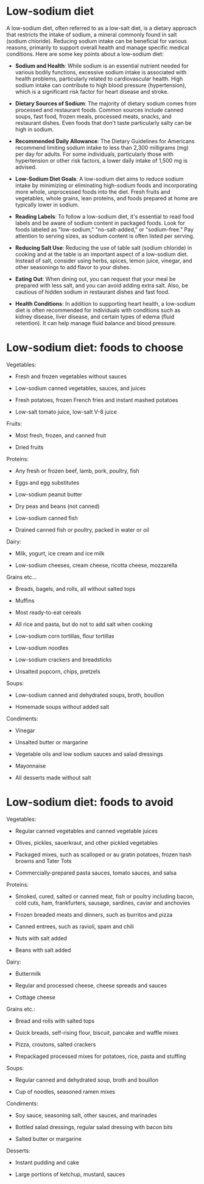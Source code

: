 # Low-sodium diet

A low-sodium diet, often referred to as a low-salt diet, is a dietary approach that restricts the intake of sodium, a mineral commonly found in salt (sodium chloride). Reducing sodium intake can be beneficial for various reasons, primarily to support overall health and manage specific medical conditions. Here are some key points about a low-sodium diet:

* **Sodium and Health**: While sodium is an essential nutrient needed for various bodily functions, excessive sodium intake is associated with health problems, particularly related to cardiovascular health. High sodium intake can contribute to high blood pressure (hypertension), which is a significant risk factor for heart disease and stroke.

* **Dietary Sources of Sodium**: The majority of dietary sodium comes from processed and restaurant foods. Common sources include canned soups, fast food, frozen meals, processed meats, snacks, and restaurant dishes. Even foods that don't taste particularly salty can be high in sodium.

* **Recommended Daily Allowance**: The Dietary Guidelines for Americans recommend limiting sodium intake to less than 2,300 milligrams (mg) per day for adults. For some individuals, particularly those with hypertension or other risk factors, a lower daily intake of 1,500 mg is advised.

* **Low-Sodium Diet Goals**: A low-sodium diet aims to reduce sodium intake by minimizing or eliminating high-sodium foods and incorporating more whole, unprocessed foods into the diet. Fresh fruits and vegetables, whole grains, lean proteins, and foods prepared at home are typically lower in sodium.

* **Reading Labels**: To follow a low-sodium diet, it's essential to read food labels and be aware of sodium content in packaged foods. Look for foods labeled as "low-sodium," "no-salt-added," or "sodium-free." Pay attention to serving sizes, as sodium content is often listed per serving.

* **Reducing Salt Use**: Reducing the use of table salt (sodium chloride) in cooking and at the table is an important aspect of a low-sodium diet. Instead of salt, consider using herbs, spices, lemon juice, vinegar, and other seasonings to add flavor to your dishes.

* **Eating Out**: When dining out, you can request that your meal be prepared with less salt, and you can avoid adding extra salt. Also, be cautious of hidden sodium in restaurant dishes and fast food.

* **Health Conditions**: In addition to supporting heart health, a low-sodium diet is often recommended for individuals with conditions such as kidney disease, liver disease, and certain types of edema (fluid retention). It can help manage fluid balance and blood pressure.

# Low-sodium diet: foods to choose

Vegetables:

* Fresh and frozen vegetables without sauces

* Low-sodium canned vegetables, sauces, and juices

* Fresh potatoes, frozen French fries and instant mashed potatoes

* Low-salt tomato juice, low-salt V-8 juice

Fruits:

* Most fresh, frozen, and canned fruit

* Dried fruits

Proteins:

* Any fresh or frozen beef, lamb, pork, poultry, fish

* Eggs and egg substitutes

* Low-sodium peanut butter
    
* Dry peas and beans (not canned)

* Low-sodium canned fish

* Drained canned fish or poultry, packed in water or oil

Dairy:

* Milk, yogurt, ice cream and ice milk

* Low-sodium cheeses, cream cheese, ricotta cheese, mozzarella

Grains etc…

* Breads, bagels, and rolls, all without salted tops

* Muffins

* Most ready-to-eat cereals

* All rice and pasta, but do not to add salt when cooking

* Low-sodium corn tortillas, flour tortillas

* Low-sodium noodles

* Low-sodium crackers and breadsticks

* Unsalted popcorn, chips, pretzels

Soups:

* Low-sodium canned and dehydrated soups, broth, bouillon

* Homemade soups without added salt

Condiments:

* Vinegar

* Unsalted butter or margarine

* Vegetable oils and low sodium sauces and salad dressings

* Mayonnaise

* All desserts made without salt

# Low-sodium diet: foods to avoid

Vegetables:

* Regular canned vegetables and canned vegetable juices

* Olives, pickles, sauerkraut, and other pickled vegetables

* Packaged mixes, such as scalloped or au gratin potatoes, frozen hash browns and Tater Tots

* Commercially-prepared pasta sauces, tomato sauces, and salsa

Proteins:

* Smoked, cured, salted or canned meat, fish or poultry including bacon, cold cuts, ham, frankfurters, sausage, sardines, caviar and anchovies

* Frozen breaded meats and dinners, such as burritos and pizza

* Canned entrees, such as ravioli, spam and chili

* Nuts with salt added

* Beans with salt added

Dairy:

* Buttermilk

* Regular and processed cheese, cheese spreads and sauces

* Cottage cheese

Grains etc.:

* Bread and rolls with salted tops

* Quick breads, self-rising flour, biscuit, pancake and waffle mixes

* Pizza, croutons, salted crackers

* Prepackaged processed mixes for potatoes, rice, pasta and stuffing

Soups:

* Regular canned and dehydrated soup, broth and bouillon

* Cup of noodles, seasoned ramen mixes

Condiments:

* Soy sauce, seasoning salt, other sauces, and marinades

* Bottled salad dressings, regular salad dressing with bacon bits

* Salted butter or margarine

Desserts:

* Instant pudding and cake

* Large portions of ketchup, mustard, sauces
